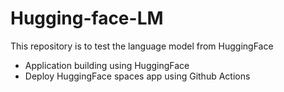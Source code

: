 # Hugging-face-LM
This repository is to test the language model from HuggingFace

* Application building using HuggingFace
* Deploy HuggingFace spaces app using Github Actions 
